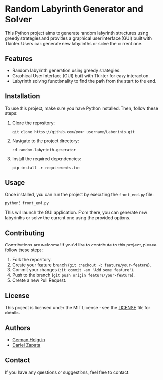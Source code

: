 # Random Labyrinth Generator and Solver

This Python project aims to generate random labyrinth structures using greedy strategies and provides a graphical user interface (GUI) built with Tkinter. Users can generate new labyrinths or solve the current one.

## Features

- Random labyrinth generation using greedy strategies.
- Graphical User Interface (GUI) built with Tkinter for easy interaction.
- Labyrinth solving functionality to find the path from the start to the end.

## Installation

To use this project, make sure you have Python installed. Then, follow these steps:

1. Clone the repository:

    ```
    git clone https://github.com/your_username/Laberinto.git
    ```

2. Navigate to the project directory:

    ```
    cd random-labyrinth-generator
    ```

3. Install the required dependencies:

    ```
    pip install -r requirements.txt
    ```

## Usage

Once installed, you can run the project by executing the `front_end.py` file:

   ```
   python3 front_end.py
   ```

This will launch the GUI application. From there, you can generate new labyrinths or solve the current one using the provided options.

## Contributing

Contributions are welcome! If you'd like to contribute to this project, please follow these steps:

1. Fork the repository.
2. Create your feature branch (`git checkout -b feature/your-feature`).
3. Commit your changes (`git commit -am 'Add some feature'`).
4. Push to the branch (`git push origin feature/your-feature`).
5. Create a new Pull Request.

## License

This project is licensed under the MIT License - see the [LICENSE](LICENSE) file for details.



## Authors
- [German Holguin](https://github.com/gholguin)
- [Daniel Zapata](https://github.com/DnelZpt) 

## Contact

If you have any questions or suggestions, feel free to contact.

